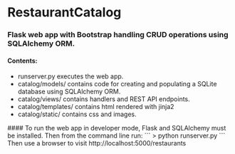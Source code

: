 # RestaurantCatalog
### Flask web app with Bootstrap handling CRUD operations using SQLAlchemy ORM.
#### Contents:
<ul>
<li>runserver.py executes the web app.
<li>catalog/models/ contains code for creating and populating a SQLite database using SQLAlchemy ORM.
<li>catalog/views/ contains handlers and REST API endpoints.
<li>catalog/templates/ contains html rendered with jinja2
<li>catalog/static/ contains css and images. 
</ul>
#### To run the web app in developer mode, Flask and SQLAlchemy must be installed. Then from the command line run:
```
> python runserver.py
```
Then use a browser to visit http://localhost:5000/restaurants
